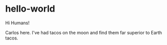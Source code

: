 # hello-world

Hi Humans!

Carlos here.
I've had tacos on the moon and find them far superior to Earth tacos.

